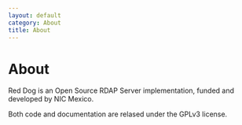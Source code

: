 ```yaml
---
layout: default
category: About
title: About
---
```


# About

Red Dog is an Open Source RDAP Server implementation, funded and developed by NIC Mexico.

Both code and documentation are relased under the GPLv3 license.

